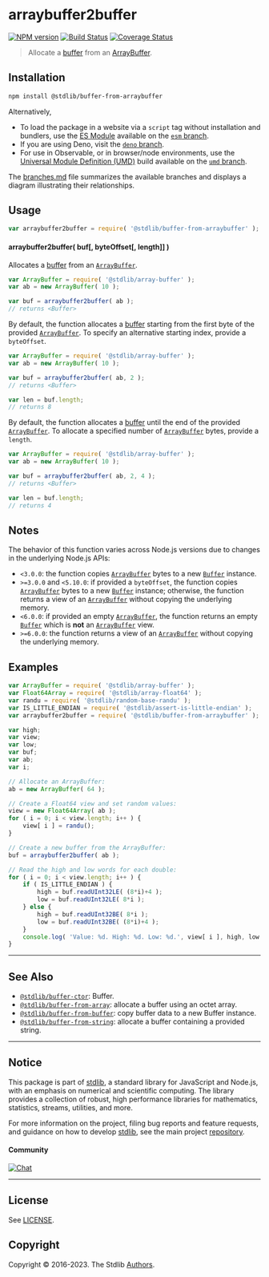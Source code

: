 <!--

@license Apache-2.0

Copyright (c) 2018 The Stdlib Authors.

Licensed under the Apache License, Version 2.0 (the "License");
you may not use this file except in compliance with the License.
You may obtain a copy of the License at

   http://www.apache.org/licenses/LICENSE-2.0

Unless required by applicable law or agreed to in writing, software
distributed under the License is distributed on an "AS IS" BASIS,
WITHOUT WARRANTIES OR CONDITIONS OF ANY KIND, either express or implied.
See the License for the specific language governing permissions and
limitations under the License.

-->

# arraybuffer2buffer

[![NPM version][npm-image]][npm-url] [![Build Status][test-image]][test-url] [![Coverage Status][coverage-image]][coverage-url] <!-- [![dependencies][dependencies-image]][dependencies-url] -->

> Allocate a [buffer][@stdlib/buffer/ctor] from an [ArrayBuffer][@stdlib/array/buffer].

<!-- Section to include introductory text. Make sure to keep an empty line after the intro `section` element and another before the `/section` close. -->

<section class="intro">

</section>

<!-- /.intro -->

<!-- Package usage documentation. -->

<section class="installation">

## Installation

```bash
npm install @stdlib/buffer-from-arraybuffer
```

Alternatively,

-   To load the package in a website via a `script` tag without installation and bundlers, use the [ES Module][es-module] available on the [`esm` branch][esm-url].
-   If you are using Deno, visit the [`deno` branch][deno-url].
-   For use in Observable, or in browser/node environments, use the [Universal Module Definition (UMD)][umd] build available on the [`umd` branch][umd-url].

The [branches.md][branches-url] file summarizes the available branches and displays a diagram illustrating their relationships.

</section>

<section class="usage">

## Usage

```javascript
var arraybuffer2buffer = require( '@stdlib/buffer-from-arraybuffer' );
```

#### arraybuffer2buffer( buf\[, byteOffset\[, length]] )

Allocates a [buffer][@stdlib/buffer/ctor] from an [`ArrayBuffer`][@stdlib/array/buffer].

```javascript
var ArrayBuffer = require( '@stdlib/array-buffer' );
var ab = new ArrayBuffer( 10 );

var buf = arraybuffer2buffer( ab );
// returns <Buffer>
```

By default, the function allocates a [buffer][@stdlib/buffer/ctor] starting from the first byte of the provided [`ArrayBuffer`][@stdlib/array/buffer]. To specify an alternative starting index, provide a `byteOffset`.

```javascript
var ArrayBuffer = require( '@stdlib/array-buffer' );
var ab = new ArrayBuffer( 10 );

var buf = arraybuffer2buffer( ab, 2 );
// returns <Buffer>

var len = buf.length;
// returns 8
```

By default, the function allocates a [buffer][@stdlib/buffer/ctor] until the end of the provided [`ArrayBuffer`][@stdlib/array/buffer]. To allocate a specified number of [`ArrayBuffer`][@stdlib/array/buffer] bytes, provide a `length`.

```javascript
var ArrayBuffer = require( '@stdlib/array-buffer' );
var ab = new ArrayBuffer( 10 );

var buf = arraybuffer2buffer( ab, 2, 4 );
// returns <Buffer>

var len = buf.length;
// returns 4
```

</section>

<!-- /.usage -->

<!-- Package usage notes. Make sure to keep an empty line after the `section` element and another before the `/section` close. -->

<section class="notes">

## Notes

The behavior of this function varies across Node.js versions due to changes in the underlying Node.js APIs:

-   `<3.0.0`: the function copies [`ArrayBuffer`][@stdlib/array/buffer] bytes to a new [`Buffer`][@stdlib/buffer/ctor] instance.
-   `>=3.0.0` and `<5.10.0`: if provided a `byteOffset`, the function copies [`ArrayBuffer`][@stdlib/array/buffer] bytes to a new [`Buffer`][@stdlib/buffer/ctor] instance; otherwise, the function returns a view of an [`ArrayBuffer`][@stdlib/array/buffer] without copying the underlying memory.
-   `<6.0.0`: if provided an empty [`ArrayBuffer`][@stdlib/array/buffer], the function returns an empty [`Buffer`][@stdlib/buffer/ctor] which is **not** an [`ArrayBuffer`][@stdlib/array/buffer] view.
-   `>=6.0.0`: the function returns a view of an [`ArrayBuffer`][@stdlib/array/buffer] without copying the underlying memory.

</section>

<!-- /.notes -->

<!-- Package usage examples. -->

<section class="examples">

## Examples

<!-- eslint no-undef: "error" -->

```javascript
var ArrayBuffer = require( '@stdlib/array-buffer' );
var Float64Array = require( '@stdlib/array-float64' );
var randu = require( '@stdlib/random-base-randu' );
var IS_LITTLE_ENDIAN = require( '@stdlib/assert-is-little-endian' );
var arraybuffer2buffer = require( '@stdlib/buffer-from-arraybuffer' );

var high;
var view;
var low;
var buf;
var ab;
var i;

// Allocate an ArrayBuffer:
ab = new ArrayBuffer( 64 );

// Create a Float64 view and set random values:
view = new Float64Array( ab );
for ( i = 0; i < view.length; i++ ) {
    view[ i ] = randu();
}

// Create a new buffer from the ArrayBuffer:
buf = arraybuffer2buffer( ab );

// Read the high and low words for each double:
for ( i = 0; i < view.length; i++ ) {
    if ( IS_LITTLE_ENDIAN ) {
        high = buf.readUInt32LE( (8*i)+4 );
        low = buf.readUInt32LE( 8*i );
    } else {
        high = buf.readUInt32BE( 8*i );
        low = buf.readUInt32BE( (8*i)+4 );
    }
    console.log( 'Value: %d. High: %d. Low: %d.', view[ i ], high, low );
}
```

</section>

<!-- /.examples -->

<!-- Section to include cited references. If references are included, add a horizontal rule *before* the section. Make sure to keep an empty line after the `section` element and another before the `/section` close. -->

<section class="references">

</section>

<!-- /.references -->

<!-- Section for related `stdlib` packages. Do not manually edit this section, as it is automatically populated. -->

<section class="related">

* * *

## See Also

-   <span class="package-name">[`@stdlib/buffer-ctor`][@stdlib/buffer/ctor]</span><span class="delimiter">: </span><span class="description">Buffer.</span>
-   <span class="package-name">[`@stdlib/buffer-from-array`][@stdlib/buffer/from-array]</span><span class="delimiter">: </span><span class="description">allocate a buffer using an octet array.</span>
-   <span class="package-name">[`@stdlib/buffer-from-buffer`][@stdlib/buffer/from-buffer]</span><span class="delimiter">: </span><span class="description">copy buffer data to a new Buffer instance.</span>
-   <span class="package-name">[`@stdlib/buffer-from-string`][@stdlib/buffer/from-string]</span><span class="delimiter">: </span><span class="description">allocate a buffer containing a provided string.</span>

</section>

<!-- /.related -->

<!-- Section for all links. Make sure to keep an empty line after the `section` element and another before the `/section` close. -->


<section class="main-repo" >

* * *

## Notice

This package is part of [stdlib][stdlib], a standard library for JavaScript and Node.js, with an emphasis on numerical and scientific computing. The library provides a collection of robust, high performance libraries for mathematics, statistics, streams, utilities, and more.

For more information on the project, filing bug reports and feature requests, and guidance on how to develop [stdlib][stdlib], see the main project [repository][stdlib].

#### Community

[![Chat][chat-image]][chat-url]

---

## License

See [LICENSE][stdlib-license].


## Copyright

Copyright &copy; 2016-2023. The Stdlib [Authors][stdlib-authors].

</section>

<!-- /.stdlib -->

<!-- Section for all links. Make sure to keep an empty line after the `section` element and another before the `/section` close. -->

<section class="links">

[npm-image]: http://img.shields.io/npm/v/@stdlib/buffer-from-arraybuffer.svg
[npm-url]: https://npmjs.org/package/@stdlib/buffer-from-arraybuffer

[test-image]: https://github.com/stdlib-js/buffer-from-arraybuffer/actions/workflows/test.yml/badge.svg?branch=main
[test-url]: https://github.com/stdlib-js/buffer-from-arraybuffer/actions/workflows/test.yml?query=branch:main

[coverage-image]: https://img.shields.io/codecov/c/github/stdlib-js/buffer-from-arraybuffer/main.svg
[coverage-url]: https://codecov.io/github/stdlib-js/buffer-from-arraybuffer?branch=main

<!--

[dependencies-image]: https://img.shields.io/david/stdlib-js/buffer-from-arraybuffer.svg
[dependencies-url]: https://david-dm.org/stdlib-js/buffer-from-arraybuffer/main

-->

[chat-image]: https://img.shields.io/gitter/room/stdlib-js/stdlib.svg
[chat-url]: https://app.gitter.im/#/room/#stdlib-js_stdlib:gitter.im

[stdlib]: https://github.com/stdlib-js/stdlib

[stdlib-authors]: https://github.com/stdlib-js/stdlib/graphs/contributors

[umd]: https://github.com/umdjs/umd
[es-module]: https://developer.mozilla.org/en-US/docs/Web/JavaScript/Guide/Modules

[deno-url]: https://github.com/stdlib-js/buffer-from-arraybuffer/tree/deno
[umd-url]: https://github.com/stdlib-js/buffer-from-arraybuffer/tree/umd
[esm-url]: https://github.com/stdlib-js/buffer-from-arraybuffer/tree/esm
[branches-url]: https://github.com/stdlib-js/buffer-from-arraybuffer/blob/main/branches.md

[stdlib-license]: https://raw.githubusercontent.com/stdlib-js/buffer-from-arraybuffer/main/LICENSE

[@stdlib/array/buffer]: https://github.com/stdlib-js/array-buffer

<!-- <related-links> -->

[@stdlib/buffer/ctor]: https://github.com/stdlib-js/buffer-ctor

[@stdlib/buffer/from-array]: https://github.com/stdlib-js/buffer-from-array

[@stdlib/buffer/from-buffer]: https://github.com/stdlib-js/buffer-from-buffer

[@stdlib/buffer/from-string]: https://github.com/stdlib-js/buffer-from-string

<!-- </related-links> -->

</section>

<!-- /.links -->
